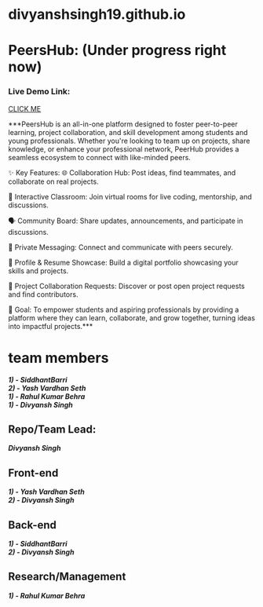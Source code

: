 # divyanshsingh19.github.io

# PeersHub: (Under progress right now)
### Live Demo Link:
[CLICK ME](https://peershub.me)

***PeersHub is an all-in-one platform designed to foster peer-to-peer learning, project collaboration, and skill development among students and young professionals. Whether you're looking to team up on projects, share knowledge, or enhance your professional network, PeerHub provides a seamless ecosystem to connect with like-minded peers.

✨ Key Features:
🌐 Collaboration Hub: Post ideas, find teammates, and collaborate on real projects.

🏫 Interactive Classroom: Join virtual rooms for live coding, mentorship, and discussions.

🗣️ Community Board: Share updates, announcements, and participate in discussions.

📨 Private Messaging: Connect and communicate with peers securely.

📝 Profile & Resume Showcase: Build a digital portfolio showcasing your skills and projects.

🤝 Project Collaboration Requests: Discover or post open project requests and find contributors.

🎯 Goal:
To empower students and aspiring professionals by providing a platform where they can learn, collaborate, and grow together, turning ideas into impactful projects.***

# team members
***1) - SiddhantBarri*** <br>
***2) - Yash Vardhan Seth*** <br>
***1) - Rahul Kumar Behra*** <br>
***1) - Divyansh Singh***

## Repo/Team Lead:
***Divyansh Singh***

## Front-end
***1) - Yash Vardhan Seth*** <br>
***2) - Divyansh Singh***

## Back-end
***1) - SiddhantBarri*** <br>
***2) - Divyansh Singh***

## Research/Management
***1) - Rahul Kumar Behra***
